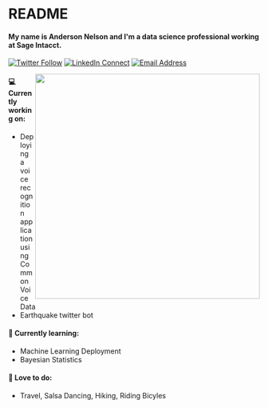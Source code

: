 # README

#### My name is Anderson Nelson and I'm a data science professional working at Sage Intacct. 

[![Twitter Follow](https://img.shields.io/badge/%20-@__Sir_And3rson-black?color=14171A&labelColor=00acee&logo=twitter&logoColor=ffffff)](https://twitter.com/Sir_And3rson)
[![LinkedIn Connect](https://img.shields.io/badge/%20-Anderson_Nelson-black?color=14171A&labelColor=0e76a8&logo=linkedin&logoColor=ffffff)](https://www.linkedin.com/in/anderson-nelson-59575522/)
[![Email Address](https://img.shields.io/badge/%20-an2908@columbia.edu-black?color=14171A&labelColor=D44638&logo=gmail&logoColor=fff)](mailto:an2908@columbia.edu)

[<img align="right" width="450" src="https://github-readme-stats.vercel.app/api?username=dachosen1&show_icons=true&theme=radical"/>]((http://commvoice.me/))


#### 💻 Currently working on:

- Deploying a voice recognition application using Common Voice Data 
- Earthquake twitter bot

#### 🌱 Currently learning:

- Machine Learning Deployment
- Bayesian Statistics 

#### 💚 Love to do:

- Travel, Salsa Dancing, Hiking, Riding Bicyles  
